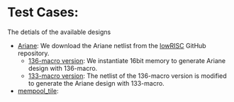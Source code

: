 # **Test Cases:**
The detials of the available designs
- [Ariane](https://github.com/lowRISC/ariane): We download the Ariane netlist from the [lowRISC](https://github.com/lowRISC/ariane) GitHub repository.
  - [136-macro version](./ariane136/): We instantiate 16bit memory to generate Ariane design with 136-macro.
  - [133-macro version](./ariane133/): The netlist of the 136-macro version is modified to generate the Ariane design with 133-macro.
- [mempool_tile](./mempool_tile/): 